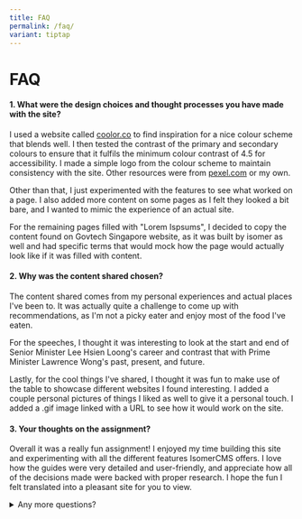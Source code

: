 ```yaml
---
title: FAQ
permalink: /faq/
variant: tiptap
---
```

<h1><strong>FAQ</strong></h1>
<h4><strong>1. What were the design choices and thought processes you have made with the site?</strong></h4>
<p>I used a website called <a href="http://coolor.co" rel="noopener noreferrer nofollow" target="_blank">coolor.co</a> to find inspiration for a nice colour
scheme that blends well. I then tested the contrast of the primary and
secondary colours to ensure that it fulfils the minimum colour contrast
of 4.5 for accessibility. I made a simple logo from the colour scheme to
maintain consistency with the site. Other resources were from <a href="http://pexel.com" rel="noopener noreferrer nofollow" target="_blank">pexel.com</a> or
my own.</p>
<p>Other than that, I just experimented with the features to see what worked
on a page. I also added more content on some pages as I felt they looked
a bit bare, and I wanted to mimic the experience of an actual site.</p>
<p>For the remaining pages filled with "Lorem Ispsums", I decided to copy
the content found on Govtech Singapore website, as it was built by isomer
as well and had specific terms that would mock how the page would actually
look like if it was filled with content.</p>
<h4><strong>2. Why was the content shared chosen?</strong></h4>
<p>The content shared comes from my personal experiences and actual places
I've been to. It was actually quite a challenge to come up with recommendations,
as I'm not a picky eater and enjoy most of the food I've eaten.</p>
<p>For the speeches, I thought it was interesting to look at the start and
end of Senior Minister Lee Hsien Loong's career and contrast that with
Prime Minister Lawrence Wong's past, present, and future.</p>
<p>Lastly, for the cool things I've shared, I thought it was fun to make
use of the table to showcase different websites I found interesting. I
added a couple personal pictures of things I liked as well to give it a
personal touch. I added a .gif image linked with a URL to see how it would
work on the site.</p>
<h4><strong>3. Your thoughts on the assignment?</strong></h4>
<p>Overall it was a really fun assignment! I enjoyed my time building this
site and experimenting with all the different features IsomerCMS offers.
I love how the guides were very detailed and user-friendly, and appreciate
how all of the decisions made were backed with proper research. I hope
the fun I felt translated into a pleasant site for you to view.</p>
<div data-type="detailGroup" class="isomer-accordion-group isomer-accordion isomer-accordion-white">
<details class="isomer-details">
<summary>Any more questions?</summary>
<div data-type="detailsContent" class="isomer-details-content">
<p>Feel free to contact me!</p>
</div>
</details>
</div>
<p></p>